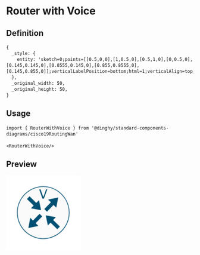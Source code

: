 # Router with Voice

## Definition

```
{
  _style: { 
    entity: 'sketch=0;points=[[0.5,0,0],[1,0.5,0],[0.5,1,0],[0,0.5,0],[0.145,0.145,0],[0.8555,0.145,0],[0.855,0.8555,0],[0.145,0.855,0]];verticalLabelPosition=bottom;html=1;verticalAlign=top;aspect=fixed;align=center;pointerEvents=1;shape=mxgraph.cisco19.rect;prIcon=router_with_voice;fillColor=#FAFAFA;strokeColor=#005073;',
  },
  _original_width: 50,
  _original_height: 50,
}
```

## Usage

```
import { RouterWithVoice } from '@dinghy/standard-components-diagrams/cisco19RoutingWan'

<RouterWithVoice/>
```

## Preview

<img src="./router-with-voice.png" width="200"/>

